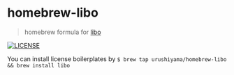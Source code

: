 # homebrew-libo

> homebrew formula for [libo](https://github.com/urushiyama/libo/)

[![LICENSE](https://img.shields.io/github/license/urushiyama/homebrew-libo)](https://github.com/urushiyama/homebrew-libo/tree/master/LICENSE)

You can install license boilerplates by `$ brew tap urushiyama/homebrew-libo && brew install libo`

